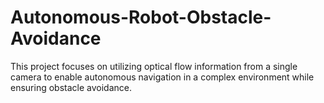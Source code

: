 # Autonomous-Robot-Obstacle-Avoidance
This project focuses on utilizing optical flow information from a single camera to enable autonomous navigation in a complex environment while ensuring obstacle avoidance.
